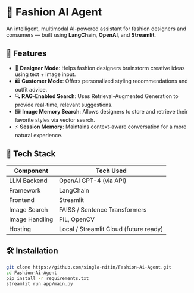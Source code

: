 # 👗 Fashion AI Agent

An intelligent, multimodal AI-powered assistant for fashion designers and consumers — built using **LangChain**, **OpenAI**, and **Streamlit**.

## 🚀 Features

- 🎨 **Designer Mode**: Helps fashion designers brainstorm creative ideas using text + image input.
- 🛍️ **Customer Mode**: Offers personalized styling recommendations and outfit advice.
- 🔍 **RAG-Enabled Search**: Uses Retrieval-Augmented Generation to provide real-time, relevant suggestions.
- 🖼️ **Image Memory Search**: Allows designers to store and retrieve their favorite styles via vector search.
- ⚡ **Session Memory**: Maintains context-aware conversation for a more natural experience.

## 🧠 Tech Stack

| Component      | Tech Used                              |
| -------------- | -------------------------------------- |
| LLM Backend    | OpenAI GPT-4 (via API)                 |
| Framework      | LangChain                              |
| Frontend       | Streamlit                              |
| Image Search   | FAISS / Sentence Transformers          |
| Image Handling | PIL, OpenCV                            |
| Hosting        | Local / Streamlit Cloud (future ready) |

## 🛠️ Installation

```bash
git clone https://github.com/singla-nitin/Fashion-Ai-Agent.git
cd Fashion-Ai-Agent
pip install -r requirements.txt
streamlit run app/main.py
```
